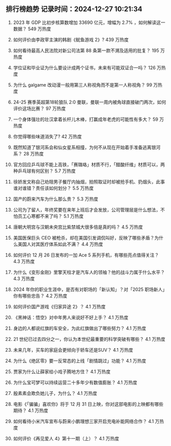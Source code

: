 
## 排行榜趋势 记录时间：2024-12-27 10:21:34
  
  1. 2023 年 GDP 比初步核算数增加 33690 亿元，增幅为 2.7% ，如何解读这一数据？ 549 万热度
    
  2. 如何评价由李政宰主演的韩剧《鱿鱼游戏 2》? 439 万热度
    
  3. 如何看待最高人民法院对新公司法第 88 条第一款不溯及适用的批复？ 195 万热度
    
  4. 学位证和毕业证为什么要设计成两个证书，未来有可能双证合一吗？ 126 万热度
    
  5. 为什么 galgame 改动漫一般用第三人称视角而不是第一人称视角？ 99 万热度
    
  6. 24-25 赛季英超第18轮狼队 2:0 曼联，曼联一周内被角球直接破门两次，如何评价这场比赛？ 97 万热度
    
  7. 一个身体强壮的壮汉拿着长杆儿木棒，打赢成年老虎的可能性有多大？ 59 万热度
    
  8. 你觉得哪些味道消失了? 42 万热度
    
  9. 既然知道了银河系会和仙女星系相撞，为何不从现在开始着手准备逃离银河系？ 28 万热度
    
  10. 官方回应乒乓球不能上高铁，「赛璐珞」材质不行，「醋酸纤维」材质可以，两种乒乓球有何区别？ 5.7 万热度
    
  11. 徐娇发文称自己劝阻男子餐厅内抽烟，拍照取证时却被抢手机、扔烟头，此事谁对谁错？责任该如何划分？ 5.5 万热度
    
  12. 国产的蔚来汽车为什么那么贵？ 5.3 万热度
    
  13. 公司为了留人，年终奖要在来年上班后才会发放，公司管理层是什么想法，不怕员工心寒都不来了吗？ 5.1 万热度
    
  14. 唐朝大明宫与汉朝未央宫比紫禁城大很多倍是真的吗？ 4.5 万热度
    
  15. 美国医保巨头 CEO 被枪杀，却在美国引发调侃叫好，反映了哪些矛盾？为什么美国人对其医疗体系如此不满？ 4.4 万热度
    
  16. 如何评价 12 月 26 日发布的一加 Ace 5 系列手机，有哪些亮点值得关注？ 4.3 万热度
    
  17. 为什么《变形金刚》里擎天柱才是汽车人的领袖？他的战斗力属于什么水平？ 4.3 万热度
    
  18. 2024 年你的职业生涯中，是否有对职场的「新认知」？对「2025 职场新人」你有哪些忠告？ 4.2 万热度
    
  19. 如何评价国产游戏《归家异途 2》？ 4.1 万热度
    
  20. 《黑神话：悟空》对中年男人来说好不好上手？ 4.1 万热度
    
  21. 身边的人都说红旗的车安全，为此红旗做出了哪些努力？ 4.1 万热度
    
  22. 21 世纪已过去四分之一，你认为本世纪最重要的科学突破有哪些？ 4.1 万热度
    
  23. 未来几年，买车的家庭会更倾向于轿车还是SUV？ 4.1 万热度
    
  24. 为什么《绝区零》要一反常态的上线「剧情跳过」功能？ 4.1 万热度
    
  25. 贾家为什么让薛家给小戏子腾地方住？ 4.1 万热度
    
  26. 为什么宝可梦可以持续运营二十多年少有数值膨胀？ 4.1 万热度
    
  27. 殷素素会欺负她儿子，为什么？ 4.1 万热度
    
  28. 电影《「骗骗」喜欢你》将于 12 月 31 日上映，你对这部电影的上映都有哪些期待？ 4.1 万热度
    
  29. 如何看待小米汽车宣布与蔚来小鹏理想三家开启充电补能网络合作？ 4.1 万热度
    
  30. 如何评价《再见爱人 4》第十一期（上）？ 4.1 万热度
    